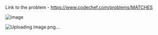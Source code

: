 Link to the problem - https://www.codechef.com/problems/MATCHES



![image](https://github.com/Haleshot/Competitive-Programming/assets/57552973/dbfdc035-28f2-43a7-80f6-3e4035b21b07)



![Uploading image.png…]()
